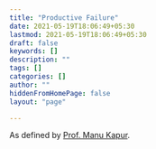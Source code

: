 ```yaml
---
title: "Productive Failure"
date: 2021-05-19T18:06:49+05:30
lastmod: 2021-05-19T18:06:49+05:30
draft: false
keywords: []
description: ""
tags: []
categories: []
author: ""
hiddenFromHomePage: false
layout: "page"

---
```


As defined by [Prof. Manu Kapur](https://www.manukapur.com/).
